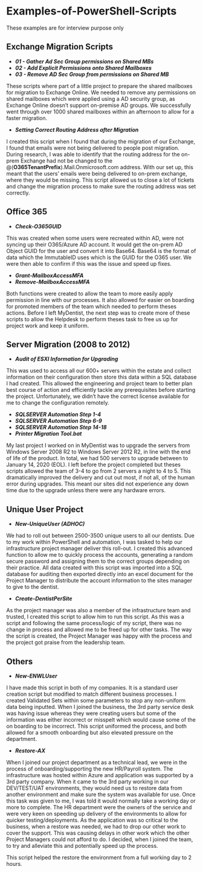 # Examples-of-PowerShell-Scripts
These examples are for interview purpose only

## Exchange Migration Scripts

* __*01 - Gather Ad Sec Group permissions on Shared MBs*__
* __*02 - Add Explicit Permissions onto Shared Mailboxes*__
* __*03 - Remove AD Sec Group from permissions on Shared MB*__

These scripts where part of a little project to prepare the shared mailboxes for migration to Exchange Online. We needed to remove any permissions on shared mailboxes which were applied using a AD security group, as Exchange Online doesn’t support on-premise AD groups. We successfully went through over 1000 shared mailboxes within an afternoon to allow for a faster migration.

* __*Setting Correct Routing Address after Migration*__

I created this script when I found that during the migration of our Exchange, I found that emails were not being delivered to people post migration. During research, I was able to identify that the routing address for the on-prem Exchange had not be changed to the @(**O365TenantPrefix**).Mail.Onmicrosoft.com address. With our set up, this meant that the users’ emails were being delivered to on-prem exchange, where they would be missing. This script allowed us to close a lot of tickets and change the migration process to make sure the routing address was set correctly.

## Office 365

* __*Check-O365GUID*__

This was created when some users were recreated within AD, were not syncing up their O365/Azure AD account. It would get the on-prem AD Object GUID for the user and convert it into Base64. Base64 is the format of data which the ImmutableID uses which is the GUID for the O365 user. We were then able to confirm if this was the issue and speed up fixes.

* __*Grant-MailboxAccessMFA*__
* __*Remove-MailboxAccessMFA*__

Both functions were created to allow the team to more easily apply permission in line with our processes. It also allowed for easier on boarding for promoted members of the team which needed to perform theses actions. Before I left MyDentist, the next step was to create more of these scripts to allow the Helpdesk to perform theses task to free us up for project work and keep it uniform.

## Server Migration (2008 to 2012)

* __*Audit of ESXI Information for Upgrading*__

This was used to access all our 600+ servers within the estate and collect information on their configuration then store this data within a SQL database I had created. This allowed the engineering and project team to better plan best course of action and efficiently tackle any prerequisites before starting the project. Unfortunately, we didn’t have the correct license available for me to change the configuration remotely.

* __*SQLSERVER Automation Step 1-4*__
* __*SQLSERVER Automation Step 6-9*__
* __*SQLSERVER Automation Step 14-18*__
* __*Printer Migration Tool.bat*__

My last project I worked on in MyDentist was to upgrade the servers from Windows Server 2008 R2 to Windows Server 2012 R2, in line with the end of life of the product. In total, we had 500 servers to upgrade between to January 14, 2020 (EOL). I left before the project completed but theses scripts allowed the team of 3-4 to go from 2 servers a night to 4 to 5. This dramatically improved the delivery and cut out most, if not all, of the human error during upgrades. This meant our sites did not experience any down time due to the upgrade unless there were any hardware errors. 

## Unique User Project

* __*New-UniqueUser (ADHOC)*__

We had to roll out between 2500-3500 unique users to all our dentists. Due to my work within PowerShell and automation, I was tasked to help our infrastructure project manager deliver this roll-out. I created this advanced function to allow me to quickly process the accounts, generating a random secure password and assigning them to the correct groups depending on their practice. All data created with this script was imported into a SQL database for auditing then exported directly into an excel document for the Project Manager to distribute the account information to the sites manager to give to the dentist. 

* __*Create-DentistPerSite*__

As the project manager was also a member of the infrastructure team and trusted, I created this script to allow him to run this script. As this was a script and following the same process/logic of my script, there was no change in process and allowed me to be freed up for other tasks. The way the script is created, the Project Manager was happy with the process and the project got praise from the leadership team.

## Others

* __*New-ENWLUser*__

I have made this script in both of my companies. It is a standard user creation script but modified to match different business processes. I created Validated Sets within some parameters to stop any non-uniform data being inputted. When I joined the business, the 3rd party service desk was having issue whereas they were creating users but some of the information was either incorrect or misspelt which would cause some of the on boarding to be incorrect. This script uniformed the process, and both allowed for a smooth onboarding but also elevated pressure on the department. 

* __*Restore-AX*__

When I joined our project department as a technical lead, we were in the process of onboarding/supporting the new HR/Payroll system. The infrastructure was hosted within Azure and application was supported by a 3rd party company. When it came to the 3rd party working in our DEV/TEST/UAT environments, they would need us to restore data from another environment and make sure the system was available for use. Once this task was given to me, I was told it would normally take a working day or more to complete. The HR department were the owners of the service and were very keen on speeding up delivery of the environments to allow for quicker testing/deployments. As the application was so critical to the business, when a restore was needed, we had to drop our other work to cover the support. This was causing delays in other work which the other Project Managers could not afford to do. I decided, when I joined the team, to try and alleviate this and potentially speed up the process.

This script helped the restore the environment from a full working day to 2 hours.
